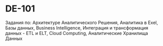 # DE-101
Задания по: Архитектуре Аналитического Решения, Аналитика в Exel, Базы данных, Business Intelligence,  Интеграция и трансформация данных - ETL и ELT, Cloud Computing,  Аналитические Хранилища Данных
